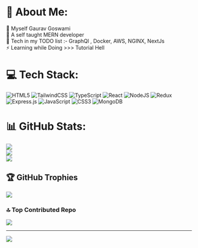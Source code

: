 # 💫 About Me:
🔭 Myself Gaurav Goswami<br>🚀 A self taught MERN developer<br>📝 Tech in my TODO list :- GraphQl , Docker, AWS, NGINX, NextJs<br>⚡ Learning while Doing >>> Tutorial Hell


# 💻 Tech Stack:
![HTML5](https://img.shields.io/badge/html5-%23E34F26.svg?style=flat&logo=html5&logoColor=white) ![TailwindCSS](https://img.shields.io/badge/tailwindcss-%2338B2AC.svg?style=flat&logo=tailwind-css&logoColor=white) ![TypeScript](https://img.shields.io/badge/typescript-%23007ACC.svg?style=flat&logo=typescript&logoColor=white) ![React](https://img.shields.io/badge/react-%2320232a.svg?style=flat&logo=react&logoColor=%2361DAFB) ![NodeJS](https://img.shields.io/badge/node.js-6DA55F?style=flat&logo=node.js&logoColor=white) ![Redux](https://img.shields.io/badge/redux-%23593d88.svg?style=flat&logo=redux&logoColor=white) ![Express.js](https://img.shields.io/badge/express.js-%23404d59.svg?style=flat&logo=express&logoColor=%2361DAFB) ![JavaScript](https://img.shields.io/badge/javascript-%23323330.svg?style=flat&logo=javascript&logoColor=%23F7DF1E) ![CSS3](https://img.shields.io/badge/css3-%231572B6.svg?style=flat&logo=css3&logoColor=white) ![MongoDB](https://img.shields.io/badge/MongoDB-%234ea94b.svg?style=flat&logo=mongodb&logoColor=white)
# 📊 GitHub Stats:
![](https://github-readme-stats.vercel.app/api?username=gaurav-goswami&theme=blue-green&hide_border=false&include_all_commits=true&count_private=false)<br/>
![](https://github-readme-streak-stats.herokuapp.com/?user=gaurav-goswami&theme=blue-green&hide_border=false)<br/>
![](https://github-readme-stats.vercel.app/api/top-langs/?username=gaurav-goswami&theme=blue-green&hide_border=false&include_all_commits=true&count_private=false&layout=compact)

## 🏆 GitHub Trophies
![](https://github-profile-trophy.vercel.app/?username=gaurav-goswami&theme=radical&no-frame=false&no-bg=true&margin-w=4)

### 🔝 Top Contributed Repo
![](https://github-contributor-stats.vercel.app/api?username=gaurav-goswami&limit=5&theme=dark&combine_all_yearly_contributions=true)

---
[![](https://visitcount.itsvg.in/api?id=gaurav-goswami&icon=8&color=6)](https://visitcount.itsvg.in)

<!-- Proudly created with GPRM ( https://gprm.itsvg.in ) -->
